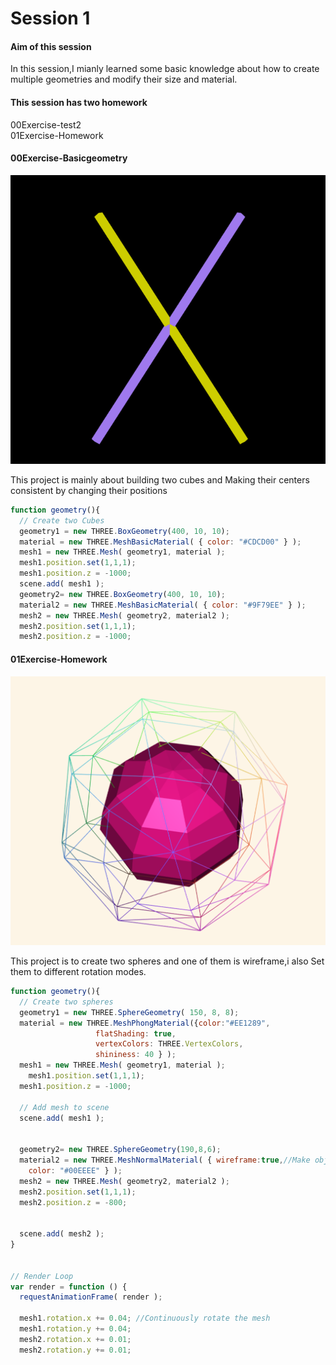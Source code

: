 Session 1
========
#### Aim of this session ####
In this session,I mianly learned some basic knowledge about how to create multiple geometries and modify their size and material.
#### This session has two homework ####
00Exercise-test2  
01Exercise-Homework
#### 00Exercise-Basicgeometry
![00Exercise](https://raw.githubusercontent.com/sunyingg/DAT505-Code/master/Pictures/texture1.png)

This project is mainly about building two cubes and Making their centers consistent  by changing their positions
 ```javascript
 function geometry(){
   // Create two Cubes
   geometry1 = new THREE.BoxGeometry(400, 10, 10);
   material = new THREE.MeshBasicMaterial( { color: "#CDCD00" } );
   mesh1 = new THREE.Mesh( geometry1, material );
   mesh1.position.set(1,1,1);
   mesh1.position.z = -1000;
   scene.add( mesh1 );
   geometry2= new THREE.BoxGeometry(400, 10, 10);
   material2 = new THREE.MeshBasicMaterial( { color: "#9F79EE" } );
   mesh2 = new THREE.Mesh( geometry2, material2 );
   mesh2.position.set(1,1,1);
   mesh2.position.z = -1000;
   ```
#### 01Exercise-Homework ####

![01Exercise](https://raw.githubusercontent.com/sunyingg/DAT505-Code/master/Pictures/texture2.png )

This project is to create two spheres and one of them is wireframe,i also Set them to different rotation modes.
 ```javascript
 function geometry(){
   // Create two spheres
   geometry1 = new THREE.SphereGeometry( 150, 8, 8);
   material = new THREE.MeshPhongMaterial({color:"#EE1289",
 					flatShading: true,
 					vertexColors: THREE.VertexColors,
 					shininess: 40 } );
   mesh1 = new THREE.Mesh( geometry1, material );
     mesh1.position.set(1,1,1);
   mesh1.position.z = -1000;

   // Add mesh to scene
   scene.add( mesh1 );


   geometry2= new THREE.SphereGeometry(190,8,6);
   material2 = new THREE.MeshNormalMaterial( { wireframe:true,//Make objects wireframes
     color: "#00EEEE" } );
   mesh2 = new THREE.Mesh( geometry2, material2 );
   mesh2.position.set(1,1,1);
   mesh2.position.z = -800;


   scene.add( mesh2 );
 }


 // Render Loop
 var render = function () {
   requestAnimationFrame( render );

   mesh1.rotation.x += 0.04; //Continuously rotate the mesh
   mesh1.rotation.y += 0.04;
   mesh2.rotation.x += 0.01;
   mesh2.rotation.y += 0.01;

  ```
